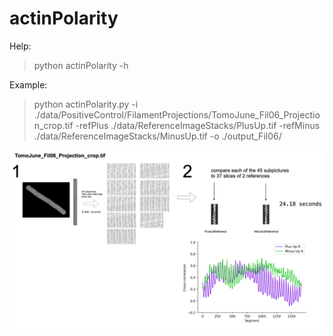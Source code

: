 # actinPolarity

Help:

> python actinPolarity -h

Example:
> python actinPolarity.py -i ./data/PositiveControl/FilamentProjections/TomoJune_Fil06_Projection_crop.tif -refPlus ./data/ReferenceImageStacks/PlusUp.tif -refMinus ./data/ReferenceImageStacks/MinusUp.tif -o ./output_Fil06/


![Logo](./docs/actinPolarity_logo.png)
